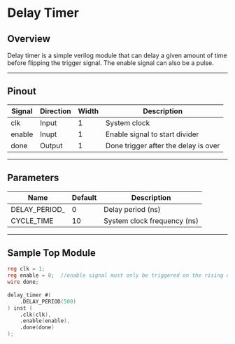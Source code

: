# Delay Timer

## Overview
Delay timer is a simple verilog module that can delay a given amount of time before flipping the trigger signal. The enable signal can also be a pulse.

---

## Pinout

| Signal     | Direction | Width | Description                           |
|------------|-----------|-------|---------------------------------------|
| clk        | Input     | 1     | System clock                          |
| enable     | Inupt     | 1     | Enable signal to start divider        |
| done       | Output    | 1     | Done trigger after the delay is over  |

---

## Parameters
| Name         | Default | Description                 |
|--------------|---------|-----------------------------|
| DELAY_PERIOD_| 0       | Delay period (ns)           |
| CYCLE_TIME   | 10      | System clock frequency (ns) |

---

## Sample Top Module
```verilog
reg clk = 1;
reg enable = 0;  //enable signal must only be triggered on the rising edge of the clock
wire done;
    
delay_timer #(
    .DELAY_PERIOD(500)
) inst (
    .clk(clk),
    .enable(enable),
    .done(done)
);
